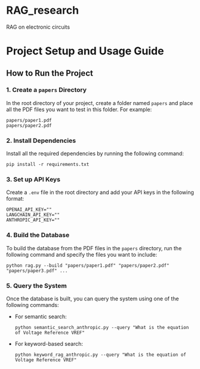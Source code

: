 # RAG_research
RAG on electronic circuits


# Project Setup and Usage Guide

## How to Run the Project

### 1. Create a `papers` Directory
In the root directory of your project, create a folder named `papers` and place all the PDF files you want to test in this folder. For example:
```
papers/paper1.pdf
papers/paper2.pdf
```

### 2. Install Dependencies
Install all the required dependencies by running the following command:
```
pip install -r requirements.txt
```

### 3. Set up API Keys
Create a `.env` file in the root directory and add your API keys in the following format:
```
OPENAI_API_KEY=""
LANGCHAIN_API_KEY=""
ANTHROPIC_API_KEY=""
```

### 4. Build the Database
To build the database from the PDF files in the `papers` directory, run the following command and specify the files you want to include:
```
python rag.py --build "papers/paper1.pdf" "papers/paper2.pdf" "papers/paper3.pdf" ...
```

### 5. Query the System
Once the database is built, you can query the system using one of the following commands:

- For semantic search:
  ```
  python semantic_search_anthropic.py --query "What is the equation of Voltage Reference VREF"
  ```

- For keyword-based search:
  ```
  python keyword_rag_anthropic.py --query "What is the equation of Voltage Reference VREF"
  ```
